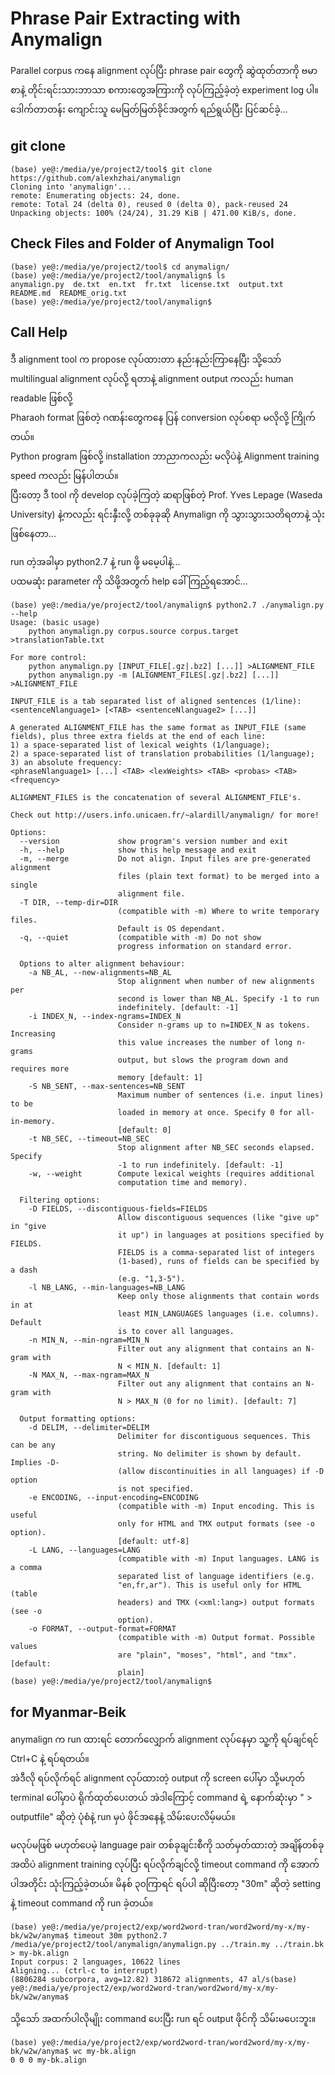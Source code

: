 # Phrase Pair Extracting with Anymalign

Parallel corpus ကနေ alignment လုပ်ပြီး phrase pair တွေကို ဆွဲထုတ်တာကို ဗမာစာနဲ့ တိုင်းရင်းသားဘာသာ စကားတွေအကြားကို လုပ်ကြည့်ခဲ့တဲ့ experiment log ပါ။  
ဒေါက်တာတန်း ကျောင်းသူ မေမြတ်မြတ်ခိုင်အတွက် ရည်ရွယ်ပြီး ပြင်ဆင်ခဲ့...  

## git clone

```
(base) ye@:/media/ye/project2/tool$ git clone https://github.com/alexhzhai/anymalign
Cloning into 'anymalign'...
remote: Enumerating objects: 24, done.
remote: Total 24 (delta 0), reused 0 (delta 0), pack-reused 24
Unpacking objects: 100% (24/24), 31.29 KiB | 471.00 KiB/s, done.
```

## Check Files and Folder of Anymalign Tool

```
(base) ye@:/media/ye/project2/tool$ cd anymalign/
(base) ye@:/media/ye/project2/tool/anymalign$ ls
anymalign.py  de.txt  en.txt  fr.txt  license.txt  output.txt  README.md  README_orig.txt
(base) ye@:/media/ye/project2/tool/anymalign$
```

## Call Help  

ဒီ alignment tool က propose လုပ်ထားတာ နည်းနည်းကြာနေပြီး သို့သော် multilingual alignment လုပ်လို့ ရတာနဲ့ alignment output ကလည်း human readable ဖြစ်လို့  
Pharaoh format ဖြစ်တဲ့ ဂဏန်းတွေကနေ ပြန် conversion လုပ်စရာ မလိုလို့ ကြိုက်တယ်။  
Python program ဖြစ်လို့ installation ဘာညာကလည်း မလိုပဲနဲ့ Alignment training speed ကလည်း မြန်ပါတယ်။  
ပြီးတော့ ဒီ tool ကို develop လုပ်ခဲ့ကြတဲ့ ဆရာဖြစ်တဲ့ Prof. Yves Lepage (Waseda University) နဲ့ကလည်း ရင်းနှီးလို့ တစ်ခုခုဆို Anymalign ကို သွားသွားသတိရတာနဲ့ သုံးဖြစ်နေတာ...  

run တဲ့အခါမှာ python2.7 နဲ့ run ဖို့ မမေ့ပါနဲ့...  
ပထမဆုံး parameter ကို သိဖို့အတွက် help ခေါ်ကြည့်ရအောင်...  

```
(base) ye@:/media/ye/project2/tool/anymalign$ python2.7 ./anymalign.py  --help
Usage: (basic usage)
    python anymalign.py corpus.source corpus.target >translationTable.txt

For more control:
    python anymalign.py [INPUT_FILE[.gz|.bz2] [...]] >ALIGNMENT_FILE
    python anymalign.py -m [ALIGNMENT_FILES[.gz|.bz2] [...]] >ALIGNMENT_FILE

INPUT_FILE is a tab separated list of aligned sentences (1/line):
<sentenceNlanguage1> [<TAB> <sentenceNlanguage2> [...]]

A generated ALIGNMENT_FILE has the same format as INPUT_FILE (same
fields), plus three extra fields at the end of each line:
1) a space-separated list of lexical weights (1/language);
2) a space-separated list of translation probabilities (1/language);
3) an absolute frequency:
<phraseNlanguage1> [...] <TAB> <lexWeights> <TAB> <probas> <TAB> <frequency>

ALIGNMENT_FILES is the concatenation of several ALIGNMENT_FILE's.

Check out http://users.info.unicaen.fr/~alardill/anymalign/ for more!

Options:
  --version             show program's version number and exit
  -h, --help            show this help message and exit
  -m, --merge           Do not align. Input files are pre-generated alignment
                        files (plain text format) to be merged into a single
                        alignment file.
  -T DIR, --temp-dir=DIR
                        (compatible with -m) Where to write temporary files.
                        Default is OS dependant.
  -q, --quiet           (compatible with -m) Do not show
                        progress information on standard error.

  Options to alter alignment behaviour:
    -a NB_AL, --new-alignments=NB_AL
                        Stop alignment when number of new alignments per
                        second is lower than NB_AL. Specify -1 to run
                        indefinitely. [default: -1]
    -i INDEX_N, --index-ngrams=INDEX_N
                        Consider n-grams up to n=INDEX_N as tokens. Increasing
                        this value increases the number of long n-grams
                        output, but slows the program down and requires more
                        memory [default: 1]
    -S NB_SENT, --max-sentences=NB_SENT
                        Maximum number of sentences (i.e. input lines) to be
                        loaded in memory at once. Specify 0 for all-in-memory.
                        [default: 0]
    -t NB_SEC, --timeout=NB_SEC
                        Stop alignment after NB_SEC seconds elapsed. Specify
                        -1 to run indefinitely. [default: -1]
    -w, --weight        Compute lexical weights (requires additional
                        computation time and memory).

  Filtering options:
    -D FIELDS, --discontiguous-fields=FIELDS
                        Allow discontiguous sequences (like "give up" in "give
                        it up") in languages at positions specified by FIELDS.
                        FIELDS is a comma-separated list of integers
                        (1-based), runs of fields can be specified by a dash
                        (e.g. "1,3-5").
    -l NB_LANG, --min-languages=NB_LANG
                        Keep only those alignments that contain words in at
                        least MIN_LANGUAGES languages (i.e. columns). Default
                        is to cover all languages.
    -n MIN_N, --min-ngram=MIN_N
                        Filter out any alignment that contains an N-gram with
                        N < MIN_N. [default: 1]
    -N MAX_N, --max-ngram=MAX_N
                        Filter out any alignment that contains an N-gram with
                        N > MAX_N (0 for no limit). [default: 7]

  Output formatting options:
    -d DELIM, --delimiter=DELIM
                        Delimiter for discontiguous sequences. This can be any
                        string. No delimiter is shown by default. Implies -D-
                        (allow discontinuities in all languages) if -D option
                        is not specified.
    -e ENCODING, --input-encoding=ENCODING
                        (compatible with -m) Input encoding. This is useful
                        only for HTML and TMX output formats (see -o option).
                        [default: utf-8]
    -L LANG, --languages=LANG
                        (compatible with -m) Input languages. LANG is a comma
                        separated list of language identifiers (e.g.
                        "en,fr,ar"). This is useful only for HTML (table
                        headers) and TMX (<xml:lang>) output formats (see -o
                        option).
    -o FORMAT, --output-format=FORMAT
                        (compatible with -m) Output format. Possible values
                        are "plain", "moses", "html", and "tmx". [default:
                        plain]
(base) ye@:/media/ye/project2/tool/anymalign$
```

## for Myanmar-Beik


anymalign က run ထားရင် တောက်လျှောက် alignment လုပ်နေမှာ သူ့ကို ရပ်ချင်ရင် Ctrl+C နဲ့ ရပ်ရတယ်။  
အဲဒီလို ရပ်လိုက်ရင် alignment လုပ်ထားတဲ့ output ကို screen ပေါ်မှာ သို့မဟုတ် terminal ပေါ်မှာပဲ ရိုက်ထုတ်ပေးတယ် အဲဒါကြောင့် command ရဲ့ နောက်ဆုံးမှာ " > outputfile" ဆိုတဲ့ ပုံစံနဲ့ run မှပဲ ဖိုင်အနေနဲ့ သိမ်းပေးလိမ့်မယ်။  

မလုပ်မဖြစ် မဟုတ်ပေမဲ့ language pair တစ်ခုချင်းစီကို သတ်မှတ်ထားတဲ့ အချိန်တစ်ခုအထိပဲ alignment training လုပ်ပြီး ရပ်လိုက်ချင်လို့ timeout command ကို အောက်ပါအတိုင်း သုံးကြည့်ခဲ့တယ်။ မိနစ် ၃၀ကြာရင် ရပ်ပါ ဆိုပြီးတော့ "30m" ဆိုတဲ့ setting နဲ့ timeout command ကို run ခဲ့တယ်။  

```
(base) ye@:/media/ye/project2/exp/word2word-tran/word2word/my-x/my-bk/w2w/anyma$ timeout 30m python2.7 /media/ye/project2/tool/anymalign/anymalign.py ../train.my ../train.bk > my-bk.align
Input corpus: 2 languages, 10622 lines
Aligning... (ctrl-c to interrupt)
(8806284 subcorpora, avg=12.82) 318672 alignments, 47 al/s(base) ye@:/media/ye/project2/exp/word2word-tran/word2word/my-x/my-bk/w2w/anyma$ 
```

သို့သော် အထက်ပါလိုမျိုး command ပေးပြီး run ရင် output ဖိုင်ကို သိမ်းမပေးဘူး။  

```
(base) ye@:/media/ye/project2/exp/word2word-tran/word2word/my-x/my-bk/w2w/anyma$ wc my-bk.align 
0 0 0 my-bk.align
```

